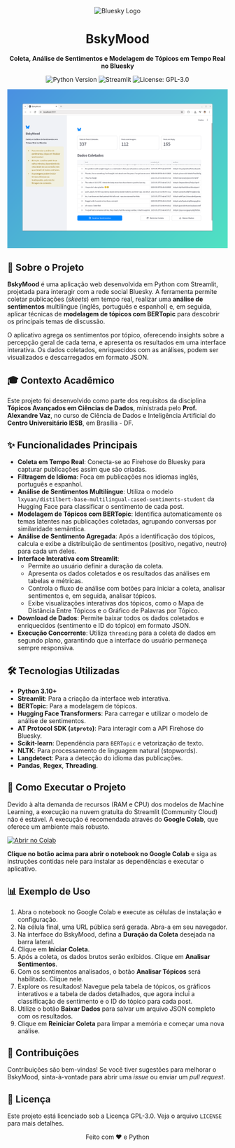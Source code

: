 <p align="center">
<img src="https://upload.wikimedia.org/wikipedia/commons/thumb/7/7a/Bluesky_Logo.svg/869px-Bluesky_Logo.svg.png" alt="Bluesky Logo" width="32"/>
</p>

<h1 align="center">BskyMood</h1>

<p align="center">
  <strong>Coleta, Análise de Sentimentos e Modelagem de Tópicos em Tempo Real no Bluesky</strong>
</p>

<p align="center">
  <img src="https://img.shields.io/badge/Python-3.10%2B-blue.svg?style=for-the-badge&logo=python" alt="Python Version">
  <img src="https://img.shields.io/badge/Streamlit-Active-brightgreen.svg?style=for-the-badge&logo=streamlit" alt="Streamlit">
  <img src="https://img.shields.io/badge/License-GPL--3.0-yellow.svg?style=for-the-badge" alt="License: GPL-3.0">
</p>

<p align="center">
  <img src="https://github.com/jobsrobson/Streamlit-Bsky/blob/main/screenshot_gradia.png?raw=true" alt="Screenshot do BskyMood" width="800"/>
</p>


## 📝 Sobre o Projeto

**BskyMood** é uma aplicação web desenvolvida em Python com Streamlit, projetada para interagir com a rede social Bluesky. A ferramenta permite coletar publicações (*skeets*) em tempo real, realizar uma **análise de sentimentos** multilíngue (inglês, português e espanhol) e, em seguida, aplicar técnicas de **modelagem de tópicos com BERTopic** para descobrir os principais temas de discussão.

O aplicativo agrega os sentimentos por tópico, oferecendo insights sobre a percepção geral de cada tema, e apresenta os resultados em uma interface interativa. Os dados coletados, enriquecidos com as análises, podem ser visualizados e descarregados em formato JSON.

## 🎓 Contexto Acadêmico

Este projeto foi desenvolvido como parte dos requisitos da disciplina **Tópicos Avançados em Ciências de Dados**, ministrada pelo **Prof. Alexandre Vaz**, no curso de Ciência de Dados e Inteligência Artificial do **Centro Universitário IESB**, em Brasília - DF.

## ✨ Funcionalidades Principais

* **Coleta em Tempo Real**: Conecta-se ao Firehose do Bluesky para capturar publicações assim que são criadas.
* **Filtragem de Idioma**: Foca em publicações nos idiomas inglês, português e espanhol.
* **Análise de Sentimentos Multilíngue**: Utiliza o modelo `lxyuan/distilbert-base-multilingual-cased-sentiments-student` da Hugging Face para classificar o sentimento de cada post.
* **Modelagem de Tópicos com BERTopic**: Identifica automaticamente os temas latentes nas publicações coletadas, agrupando conversas por similaridade semântica.
* **Análise de Sentimento Agregada**: Após a identificação dos tópicos, calcula e exibe a distribuição de sentimentos (positivo, negativo, neutro) para cada um deles.
* **Interface Interativa com Streamlit**:
    * Permite ao usuário definir a duração da coleta.
    * Apresenta os dados coletados e os resultados das análises em tabelas e métricas.
    * Controla o fluxo de análise com botões para iniciar a coleta, analisar sentimentos e, em seguida, analisar tópicos.
    * Exibe visualizações interativas dos tópicos, como o Mapa de Distância Entre Tópicos e o Gráfico de Palavras por Tópico.
* **Download de Dados**: Permite baixar todos os dados coletados e enriquecidos (sentimento e ID do tópico) em formato JSON.
* **Execução Concorrente**: Utiliza `threading` para a coleta de dados em segundo plano, garantindo que a interface do usuário permaneça sempre responsiva.

## 🛠️ Tecnologias Utilizadas

* **Python 3.10+**
* **Streamlit**: Para a criação da interface web interativa.
* **BERTopic**: Para a modelagem de tópicos.
* **Hugging Face Transformers**: Para carregar e utilizar o modelo de análise de sentimentos.
* **AT Protocol SDK (`atproto`)**: Para interagir com a API Firehose do Bluesky.
* **Scikit-learn**: Dependência para `BERTopic` e vetorização de texto.
* **NLTK**: Para processamento de linguagem natural (stopwords).
* **Langdetect**: Para a detecção do idioma das publicações.
* **Pandas**, **Regex**, **Threading**.

## 🚀 Como Executar o Projeto

Devido à alta demanda de recursos (RAM e CPU) dos modelos de Machine Learning, a execução na nuvem gratuita do Streamlit (Community Cloud) não é estável. A execução é recomendada através do **Google Colab**, que oferece um ambiente mais robusto.

[![Abrir no Colab](https://colab.research.google.com/assets/colab-badge.svg)](https://colab.research.google.com/drive/1Z01zVHUmpupHSprcJwtO1Sdh9zN7tKO3?usp=sharing)

**Clique no botão acima para abrir o notebook no Google Colab** e siga as instruções contidas nele para instalar as dependências e executar o aplicativo.

## 📊 Exemplo de Uso

1.  Abra o notebook no Google Colab e execute as células de instalação e configuração.
2.  Na célula final, uma URL pública será gerada. Abra-a em seu navegador.
3.  Na interface do BskyMood, defina a **Duração da Coleta** desejada na barra lateral.
4.  Clique em **Iniciar Coleta**.
5.  Após a coleta, os dados brutos serão exibidos. Clique em **Analisar Sentimentos**.
6.  Com os sentimentos analisados, o botão **Analisar Tópicos** será habilitado. Clique nele.
7.  Explore os resultados! Navegue pela tabela de tópicos, os gráficos interativos e a tabela de dados detalhados, que agora inclui a classificação de sentimento e o ID do tópico para cada post.
8.  Utilize o botão **Baixar Dados** para salvar um arquivo JSON completo com os resultados.
9.  Clique em **Reiniciar Coleta** para limpar a memória e começar uma nova análise.

## 🤝 Contribuições

Contribuições são bem-vindas! Se você tiver sugestões para melhorar o BskyMood, sinta-à-vontade para abrir uma *issue* ou enviar um *pull request*.

## 📄 Licença

Este projeto está licenciado sob a Licença GPL-3.0. Veja o arquivo `LICENSE` para mais detalhes.

<p align="center">
  Feito com ❤️ e Python
</p>
